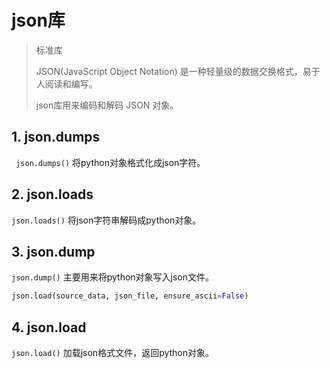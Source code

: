 # json库

> 标准库
>
> JSON(JavaScript Object Notation) 是一种轻量级的数据交换格式，易于人阅读和编写。
>
> json库用来编码和解码 JSON 对象。

## 1. json.dumps

` json.dumps()` 将python对象格式化成json字符。

## 2. json.loads

`json.loads()` 将json字符串解码成python对象。

## 3. json.dump

`json.dump()` 主要用来将python对象写入json文件。

```python
json.load(source_data, json_file, ensure_ascii=False)
```

## 4. json.load

`json.load()` 加载json格式文件，返回python对象。